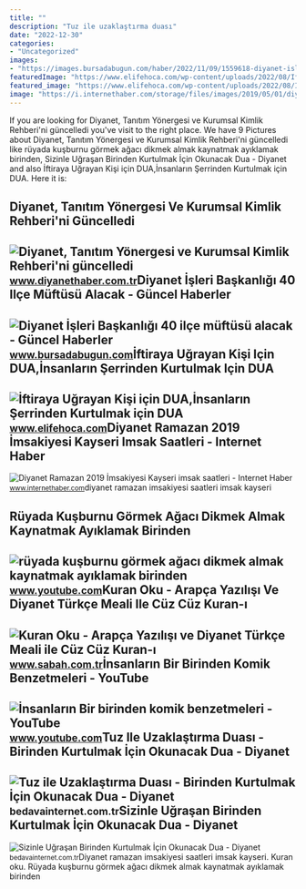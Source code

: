 ```yaml
---
title: ""
description: "Tuz ile uzaklaştırma duası"
date: "2022-12-30"
categories:
- "Uncategorized"
images:
- "https://images.bursadabugun.com/haber/2022/11/09/1559618-diyanet-isleri-baskanligi-40-ilce-muftusu-alacak-636b99794e6f5.jpg"
featuredImage: "https://www.elifehoca.com/wp-content/uploads/2022/08/Iftiraya-Ugrayan-ve-Insanlarin-Serrinden-Kurtulmak-icin-DUA.jpg"
featured_image: "https://www.elifehoca.com/wp-content/uploads/2022/08/Iftiraya-Ugrayan-ve-Insanlarin-Serrinden-Kurtulmak-icin-DUA.jpg"
image: "https://i.internethaber.com/storage/files/images/2019/05/01/diyanet-ramazan-2019-imsakiyesi-ka-rdMw_cover.jpg"
---
```


If you are looking for Diyanet, Tanıtım Yönergesi ve Kurumsal Kimlik Rehberi'ni güncelledi you've visit to the right place. We have 9 Pictures about Diyanet, Tanıtım Yönergesi ve Kurumsal Kimlik Rehberi'ni güncelledi like rüyada kuşburnu görmek ağacı dikmek almak kaynatmak ayıklamak birinden, Sizinle Uğraşan Birinden Kurtulmak İçin Okunacak Dua - Diyanet and also İftiraya Uğrayan Kişi için DUA,İnsanların Şerrinden Kurtulmak için DUA. Here it is:

Diyanet, Tanıtım Yönergesi Ve Kurumsal Kimlik Rehberi'ni Güncelledi
-------------------------------------------------------------------

 ![Diyanet, Tanıtım Yönergesi ve Kurumsal Kimlik Rehberi'ni güncelledi](https://www.diyanethaber.com.tr/images/upload/Diyanet-Logo-Png.png) <small>www.diyanethaber.com.tr</small>Diyanet İşleri Başkanlığı 40 Ilçe Müftüsü Alacak - Güncel Haberler
------------------------------------------------------------------

 ![Diyanet İşleri Başkanlığı 40 ilçe müftüsü alacak - Güncel Haberler](https://images.bursadabugun.com/haber/2022/11/09/1559618-diyanet-isleri-baskanligi-40-ilce-muftusu-alacak-636b99794e6f5.jpg) <small>www.bursadabugun.com</small>İftiraya Uğrayan Kişi Için DUA,İnsanların Şerrinden Kurtulmak Için DUA
----------------------------------------------------------------------

 ![İftiraya Uğrayan Kişi için DUA,İnsanların Şerrinden Kurtulmak için DUA](https://www.elifehoca.com/wp-content/uploads/2022/08/Iftiraya-Ugrayan-ve-Insanlarin-Serrinden-Kurtulmak-icin-DUA.jpg) <small>www.elifehoca.com</small>Diyanet Ramazan 2019 İmsakiyesi Kayseri Imsak Saatleri - Internet Haber
-----------------------------------------------------------------------

 ![Diyanet Ramazan 2019 İmsakiyesi Kayseri imsak saatleri - Internet Haber](https://i.internethaber.com/storage/files/images/2019/05/01/diyanet-ramazan-2019-imsakiyesi-ka-rdMw_cover.jpg) <small>www.internethaber.com</small>diyanet ramazan imsakiyesi saatleri imsak kayseri

Rüyada Kuşburnu Görmek Ağacı Dikmek Almak Kaynatmak Ayıklamak Birinden
----------------------------------------------------------------------

 ![rüyada kuşburnu görmek ağacı dikmek almak kaynatmak ayıklamak birinden](https://i.ytimg.com/vi/tgfLkdAUlHo/maxresdefault.jpg) <small>www.youtube.com</small>Kuran Oku - Arapça Yazılışı Ve Diyanet Türkçe Meali Ile Cüz Cüz Kuran-ı
-----------------------------------------------------------------------

 ![Kuran Oku - Arapça Yazılışı ve Diyanet Türkçe Meali ile Cüz Cüz Kuran-ı](https://iasbh.tmgrup.com.tr/8c7568/369/207/0/75/724/481?u=https://isbh.tmgrup.com.tr/sb/album/2022/10/30/kuran-oku-arapca-yazilisi-ve-diyanet-turkce-meali-ile-cuz-cuz-kuran-i-kerim-oku-d1-1667136884238.jpg) <small>www.sabah.com.tr</small>İnsanların Bir Birinden Komik Benzetmeleri - YouTube
----------------------------------------------------

 ![İnsanların Bir birinden komik benzetmeleri - YouTube](https://i.ytimg.com/vi/fev1ka4eD2M/maxresdefault.jpg?sqp=-oaymwEmCIAKENAF8quKqQMa8AEB-AH-HYAC8BCKAgwIABABGGUgZShlMA8=&rs=AOn4CLDW9HXCO1yZqT4rgYNEcYa7AMZLqQ) <small>www.youtube.com</small>Tuz Ile Uzaklaştırma Duası - Birinden Kurtulmak İçin Okunacak Dua - Diyanet
---------------------------------------------------------------------------

 ![Tuz ile Uzaklaştırma Duası - Birinden Kurtulmak İçin Okunacak Dua - Diyanet](https://bedavainternet.com.tr/wp-content/uploads/2022/11/Tuz-ile-Uzaklastirma-Duasi.webp) <small>bedavainternet.com.tr</small>Sizinle Uğraşan Birinden Kurtulmak İçin Okunacak Dua - Diyanet
--------------------------------------------------------------

 ![Sizinle Uğraşan Birinden Kurtulmak İçin Okunacak Dua - Diyanet](https://bedavainternet.com.tr/wp-content/uploads/2022/11/Sizinle-Ugrasan-Birinden-Kurtulmak-Icin.webp) <small>bedavainternet.com.tr</small>Diyanet ramazan imsakiyesi saatleri imsak kayseri. Kuran oku. Rüyada kuşburnu görmek ağacı dikmek almak kaynatmak ayıklamak birinden
